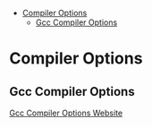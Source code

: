 - [Compiler Options](#compiler-options)
  - [Gcc Compiler Options](#gcc-compiler-options)
# Compiler Options

## Gcc Compiler Options

[Gcc Compiler Options Website](https://gcc.gnu.org/onlinedocs/gcc/C-Dialect-Options.html#C-Dialect-Options)
